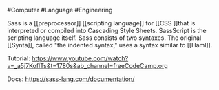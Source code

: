 #Computer #Language #Engineering 

Sass is a [[preprocessor]] [[scripting language]] for [[CSS ]]that is interpreted or compiled into Cascading Style Sheets. SassScript is the scripting language itself. Sass consists of two syntaxes. The original [[Synta]], called "the indented syntax," uses a syntax similar to [[Haml]].

Tutorial: https://www.youtube.com/watch?v=_a5j7KoflTs&t=1780s&ab_channel=freeCodeCamp.org

Docs: https://sass-lang.com/documentation/